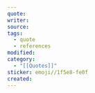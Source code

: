 ```yaml
---
quote: 
writer: 
source: 
tags:
  - quote
  - references
modified: 
category:
  - "[[Quotes]]"
sticker: emoji//1f5e8-fe0f
created:
---
```

